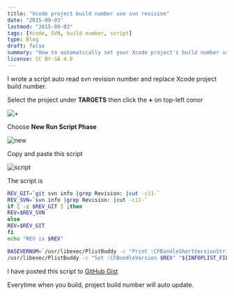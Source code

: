 ```yaml
---
title: "Xcode project build number use svn revision"
date: "2015-09-03"
lastmod: "2015-09-03"
tags: [Xcode, SVN, build number, script]
type: Blog
draft: false
summary: "How to automatically set your Xcode project's build number using SVN revision numbers, ensuring consistent version tracking and simplifying the iOS app release management process."
license: CC BY-SA 4.0
---
```

I wrote a script auto read svn revision number and replace Xcode project build number.

Select the project under **TARGETS** then click the **+** on top-left conor

![+](/static/images/+.webp)

Choose **New Run Script Phase**

![new](/static/images/new.webp)

Copy and paste this script

![script](/static/images/script.webp)

The script is

```updateBuildNumber.sh
REV_GIT=`git svn info |grep Revision: |cut -c11-`
REV_SVN=`svn info |grep Revision: |cut -c11-`
if [ -z $REV_GIT ] ;then
REV=$REV_SVN
else
REV=$REV_GIT
fi
echo "REV is $REV"

BASEVERNUM=`/usr/libexec/PlistBuddy -c "Print :CFBundleShortVersionString" "${INFOPLIST_FILE}"`
/usr/libexec/PlistBuddy -c "Set :CFBundleVersion $REV" "${INFOPLIST_FILE}"
```

I have posted this script to [GitHub Gist](https://gist.github.com/HackingGate/945c53824f6b8f441868)

Everytime when you build, project build number will auto update.
